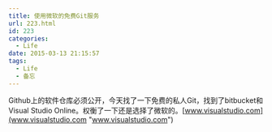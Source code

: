 ```yaml
---
title: 使用微软的免费Git服务
url: 223.html
id: 223
categories:
  - Life
date: 2015-03-13 21:15:57
tags:
  - Life
  - 备忘
---
```


Github上的软件仓库必须公开，今天找了一下免费的私人Git，找到了bitbucket和Visual Studio Online。权衡了一下还是选择了微软的。[www.visualstudio.com](www.visualstudio.com "www.visualstudio.com")